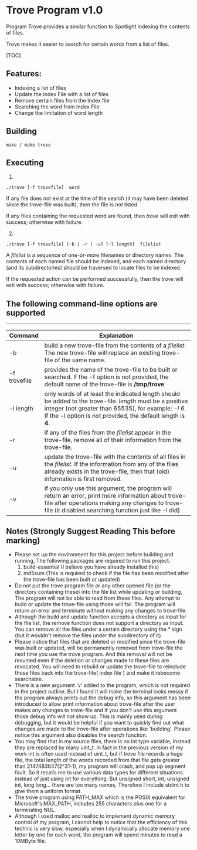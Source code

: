 # Trove Program v1.0

Program Trove provides a similar function to Spotlight indexing the contents of files.

Trove makes it easier to search for certain words from a list of files.

[TOC]



## Features:

- Indexing a list of files
- Update the Index File with a list of files
- Remove certain files from the Index file
- Searching the word from Index File
- Change the limitation of word length

## Building

```shell
make / make trove
```

## Executing

1.  

   ```shell
   ./trove [-f trovefile]  word
   ```

   If any file does not exist at the time of the search (it may have been deleted since the trove-file was built), then the file is *not* listed.

   If any files containing the requested word are found, then *trove* will exit with success; otherwise with failure.

   

2.  

   ```shell
   ./trove [-f trovefile] [-b | -r | -u] [-l length]  filelist
   ```

   A *filelist* is a sequence of one-or-more filenames or directory names. The contents of each named file should be indexed, and each named directory (and its subdirectories) should be traversed to locate files to be indexed.

   If the requested action can be performed successfully, then the *trove* will exit with success; otherwise with failure.

## The following command-line options are supported

------

| Command | Explanation |
| ------------ | ------------------------------------------------------------ |
| -b           | build a new trove-file from the contents of a *filelist*. The new trove-file will replace an existing trove-file of the same name. |
| -f trovefile | provides the name of the trove-file to be built or searched. If the -f option is not provided, the default name of the trove-file is **/tmp/trove** |
| -l length    | only words of at least the indicated length should be added to the trove-file. *length* must be a positive integer (not greater than 65535), for example: *-l 6*.  If the -l option is not provided, the default length is **4**. |
| -r           | if any of the files from the *filelist* appear in the trove-file, remove all of their information from the trove-file. |
| -u           | update the trove-file with the contents of all files in the *filelist*. If the information from any of the files already exists in the trove-file, then that (old) information is first removed. |
| -v | if you only use this argument, the program will return an error, print more information about trove-file after operations making any changes to trove-file (it disabled searching function just like -l did) |

## Notes  (Strongly Suggest Reading This before marking)

- Please set up the environment for this project before building and running, The following packages are required to run this project:
  1. build-essential (I believe you have already installed this)
  2. md5sum (This is required to check if the file has been modified after the trove-file has been built or updated)
- Do not put the trove program file or any other opened file (or the directory containing these) into the file list while updating or building, The program will not be able to read from these files. Any attempt to build or update the trove-file using those will fail. The program will return an error and terminate without making any changes to trove-file.
- Although the build and update function accepts a directory as input for the file list, the remove function does not support a directory as input. You can remove all the files under a certain directory using the * sign (but it wouldn't remove the files under the subdirectory of it)
- Please notice that files that are deleted or modified since the trove-file was built or updated, will be permanently removed from trove-file the next time you use the trove program. And this removal will not be resumed even if the deletion or changes made to these files are revocated. You will need to rebuild or update the trove-file to reinclude those files back into the trove-file( index file ) and make it rebecome searchable.
- There is a new argument 'v' added to the program, which is not required in the project outline. But I found it will make the terminal looks messy if the program always prints out the debug info, so this argument has been introduced to allow print information about trove-file after the user makes any changes to trove-file and if you don't use this argument those debug info will not show up. This is mainly used during debugging, but it would be helpful if you want to quickly find out what changes are made to the trove-file after operations like 'building'. Please notice this argument also disables the search function.
- You may find that in my source files, there is no int type variable, instead they are replaced by many uint_t. In fact in the previous version of my work int is often used instead of uint_t, but if trove file records a huge file, the total length of the words recorded from that file gets greater than 2147483647(2^31-1), my program will crash, and pop up segment fault. So it recalls me to use various data types for different situations instead of just using int for everything. But unsigned short, int, unsigned int,  long long... there are too many names, Therefore I include stdint.h to give them a uniform format.
- The trove program using PATH_MAX which is the POSIX equivalent for Microsoft's MAX_PATH, includes 255 characters plus one for a terminating NUL.
- Although I used malloc and realloc to implement dynamic memory control of my program, I cannot help to notice that the efficiency of this technic is very slow, especially when I dynamically allocate memory one letter by one for each word, the program will spend minutes to read a 10MByte file.

